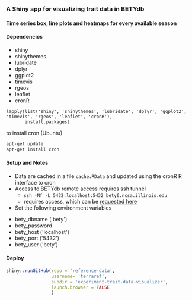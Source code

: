 ### A Shiny app for visualizing trait data in BETYdb

#### Time series box, line plots and heatmaps for every available season

#### Dependencies

- shiny
- shinythemes
- lubridate
- dplyr
- ggplot2
- timevis
- rgeos
- leaflet
- cronR

```{r echo=FALSE}
lapply(list('shiny', 'shinythemes', 'lubridate', 'dplyr', 'ggplot2', 'timevis', 'rgeos', 'leaflet', 'cronR'),
       install.packages)
```

to install cron (Ubuntu)

```sh
apt-get update
apt-get install cron
```

#### Setup and Notes

* Data are cached in a file `cache.RData` and updated using the cronR R interface to cron
* Access to BETYdb remote access requires ssh tunnel 
  * `ssh -Nf -L 5432:localhost:5432 bety6.ncsa.illinois.edu`
  * requires access, which can be [requested here](https://identity.ncsa.illinois.edu/join/TU49BUUEDM)
* Set the following environment variables

- bety_dbname ('bety')
- bety_password
- bety_host ('localhost')
- bety_port ('5432')
- bety_user ('bety')

#### Deploy

```r
shiny::runGitHub(repo = 'reference-data', 
                 username= 'terraref', 
                 subdir = 'experiment-trait-data-visualizer',
                 launch.browser = FALSE
                 )
```
